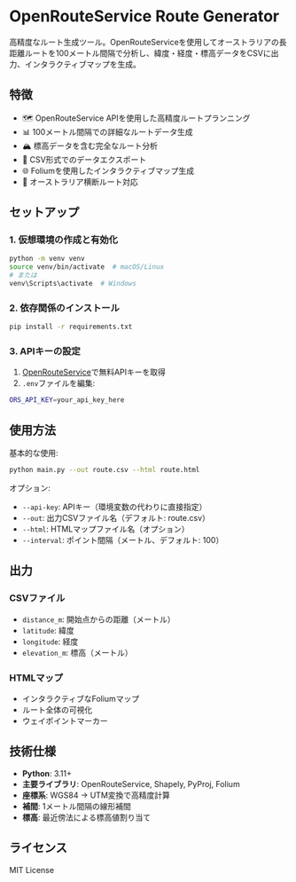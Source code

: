 # OpenRouteService Route Generator

高精度なルート生成ツール。OpenRouteServiceを使用してオーストラリアの長距離ルートを100メートル間隔で分析し、緯度・経度・標高データをCSVに出力、インタラクティブマップを生成。

## 特徴

- 🗺️ OpenRouteService APIを使用した高精度ルートプランニング
- 📊 100メートル間隔での詳細なルートデータ生成
- 🏔️ 標高データを含む完全なルート分析
- 📁 CSV形式でのデータエクスポート
- 🌐 Foliumを使用したインタラクティブマップ生成
- 🚗 オーストラリア横断ルート対応

## セットアップ

### 1. 仮想環境の作成と有効化

```bash
python -m venv venv
source venv/bin/activate  # macOS/Linux
# または
venv\Scripts\activate  # Windows
```

### 2. 依存関係のインストール

```bash
pip install -r requirements.txt
```

### 3. APIキーの設定

1. [OpenRouteService](https://openrouteservice.org/dev/#/signup)で無料APIキーを取得
2. `.env`ファイルを編集:

```bash
ORS_API_KEY=your_api_key_here
```

## 使用方法

基本的な使用:
```bash
python main.py --out route.csv --html route.html
```

オプション:
- `--api-key`: APIキー（環境変数の代わりに直接指定）
- `--out`: 出力CSVファイル名（デフォルト: route.csv）
- `--html`: HTMLマップファイル名（オプション）
- `--interval`: ポイント間隔（メートル、デフォルト: 100）

## 出力

### CSVファイル
- `distance_m`: 開始点からの距離（メートル）
- `latitude`: 緯度
- `longitude`: 経度
- `elevation_m`: 標高（メートル）

### HTMLマップ
- インタラクティブなFoliumマップ
- ルート全体の可視化
- ウェイポイントマーカー

## 技術仕様

- **Python**: 3.11+
- **主要ライブラリ**: OpenRouteService, Shapely, PyProj, Folium
- **座標系**: WGS84 → UTM変換で高精度計算
- **補間**: 1メートル間隔の線形補間
- **標高**: 最近傍法による標高値割り当て

## ライセンス

MIT License